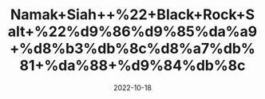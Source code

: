 ---
title: 'Namak+Siah++%22+Black+Rock+Salt+%22%d9%86%d9%85%da%a9+%d8%b3%db%8c%d8%a7%db%81+%da%88+%d9%84%db%8c'
date: '2022-10-18' 
metatag: '' 
inventory: '0' 
draft: false 
# meta description 
shortDescripton: 'Black+salt+stimulates+bile+production+in+the+liver%2c+and+helps+control+heartburn+and+bloating.'
description: 'Stone+%d8%af%da%be%d8%a7%d8%aa'
longdescription: ''
featured: True
# product Price
price: '80.0'
# Product Short Description
shortDescription: 'Black+salt+stimulates+bile+production+in+the+liver%2c+and+helps+control+heartburn+and+bloating.'
productID: '3A87A70F-5624-ED11-9968-005056B3A416'
type: 'products'
category: 'Stone+%d8%af%da%be%d8%a7%d8%aa' 
thumnailproduct: 'https://eraconnect.blob.core.windows.net/product-images/aminsaddiquidawakhana/3A87A70F-5624-ED11-9968-005056B3A416.webp' 
images:
  - image: 'https://eraconnect.blob.core.windows.net/product-images/aminsaddiquidawakhana/3A87A70F-5624-ED11-9968-005056B3A416.webp'  
Variants:
---